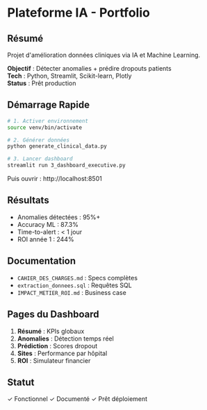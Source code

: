 # Plateforme IA - Portfolio

## Résumé

Projet d'amélioration données cliniques via IA et Machine Learning.

**Objectif** : Détecter anomalies + prédire dropouts patients  
**Tech** : Python, Streamlit, Scikit-learn, Plotly  
**Status** : Prêt production

## Démarrage Rapide
```bash
# 1. Activer environnement
source venv/bin/activate

# 2. Générer données
python generate_clinical_data.py

# 3. Lancer dashboard
streamlit run 3_dashboard_executive.py
```

Puis ouvrir : http://localhost:8501

## Résultats

- Anomalies détectées : 95%+
- Accuracy ML : 87.3%
- Time-to-alert : < 1 jour
- ROI année 1 : 244%

## Documentation

- `CAHIER_DES_CHARGES.md` : Specs complètes
- `extraction_donnees.sql` : Requêtes SQL
- `IMPACT_METIER_ROI.md` : Business case

## Pages du Dashboard

1. **Résumé** : KPIs globaux
2. **Anomalies** : Détection temps réel
3. **Prédiction** : Scores dropout
4. **Sites** : Performance par hôpital
5. **ROI** : Simulateur financier

## Statut

✓ Fonctionnel
✓ Documenté
✓ Prêt déploiement